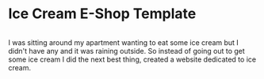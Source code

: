 # Ice Cream E-Shop Template

<img href='/public/homepage.png' />

I was sitting around my apartment wanting to eat some ice cream but I didn't have any and it was raining outside. So instead of going out to get some ice cream I did the next best thing, created a website dedicated to ice cream.